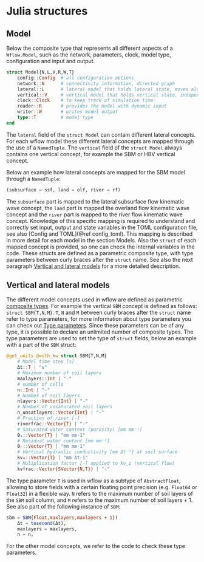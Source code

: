 # Julia structures

## Model

 Below the composite type that represents all different aspects of a `Wflow.Model`, such as
 the network, parameters, clock, model type, configuration and input and output.

```julia
struct Model{N,L,V,R,W,T}
    config::Config  # all configuration options
    network::N      # connectivity information, directed graph
    lateral::L      # lateral model that holds lateral state, moves along network
    vertical::V     # vertical model that holds vertical state, independent of each other
    clock::Clock    # to keep track of simulation time
    reader::R       # provides the model with dynamic input
    writer::W       # writes model output
    type::T         # model type
end
```

The `lateral` field of the `struct Model` can contain different lateral concepts. For each
wflow model these different lateral concepts are mapped through the use of a `NamedTuple`.
The `vertical` field of the `struct Model` always contains one vertical concept, for example
the SBM or HBV vertical concept.

Below an example how lateral concepts are mapped for the SBM model through a `NamedTuple`:

```julia
(subsurface = ssf, land = olf, river = rf)
```

The `subsurface` part is mapped to the lateral subsurface flow kinematic wave concept, the
`land` part is mapped the overland flow kinematic wave concept and the `river` part is
mapped to the river flow kinematic wave concept. Knowledge of this specific mapping is
required to understand and correctly set input, output and state variables in the TOML
configuration file, see also [Config and TOML](@ref config_toml). This mapping is described in more
detail for each model in the section Models. Also the `struct` of each mapped concept is
provided, so one can check the internal variables in the code. These structs are defined as
a parametric composite type, with type parameters between curly braces after the `struct`
name. See also the next paragraph [Vertical and lateral models](@ref) for a more
detailed description.

## Vertical and lateral models
The different model concepts used in wflow are defined as parametric [composite
types](https://docs.julialang.org/en/v1/manual/types/#Composite-Types). For example the
vertical `SBM` concept is defined as follows: `struct SBM{T,N,M}`. `T`, `N` and `M` between
curly braces after the `struct` name refer to type parameters, for more information about
type parameters you can check out [Type
parameters](https://docs.julialang.org/en/v1/manual/types/#man-parametric-composite-types).
Since these parameters can be of any type, it is possible to declare an unlimited number of
composite types. The type parameters are used to set the type of `struct` fields, below an
example with a part of the `SBM` struct:

```julia
@get_units @with_kw struct SBM{T,N,M}
    # Model time step [s]
    Δt::T | "s"
    # Maximum number of soil layers
    maxlayers::Int | "-"
    # number of cells
    n::Int | "-"
    # Number of soil layers
    nlayers::Vector{Int} | "-"
    # Number of unsaturated soil layers
    n_unsatlayers::Vector{Int} | "-"
    # Fraction of river [-]
    riverfrac::Vector{T} | "-"
    # Saturated water content (porosity) [mm mm⁻¹]
    θₛ::Vector{T} | "mm mm-1"
    # Residual water content [mm mm⁻¹]
    θᵣ::Vector{T} | "mm mm-1"
    # Vertical hydraulic conductivity [mm Δt⁻¹] at soil surface
    kv₀::Vector{T} | "mm Δt-1"
    # Muliplication factor [-] applied to kv_z (vertical flow)
    kvfrac::Vector{SVector{N,T}} | "-"
```

The type parameter `T` is used in wflow as a subtype of `AbstractFloat`, allowing to store
fields with a certain floating point precision (e.g. `Float64` or `Float32`) in a flexible
way. `N` refers to the maximum number of soil layers of the `SBM` soil column, and `M`
refers to the maximum number of soil layers + 1. See also part of the following instance of
`SBM`:

```julia
sbm = SBM{Float,maxlayers,maxlayers + 1}(
    Δt = tosecond(Δt),
    maxlayers = maxlayers,
    n = n,
```

For the other model concepts, we refer to the code to check these type parameters.